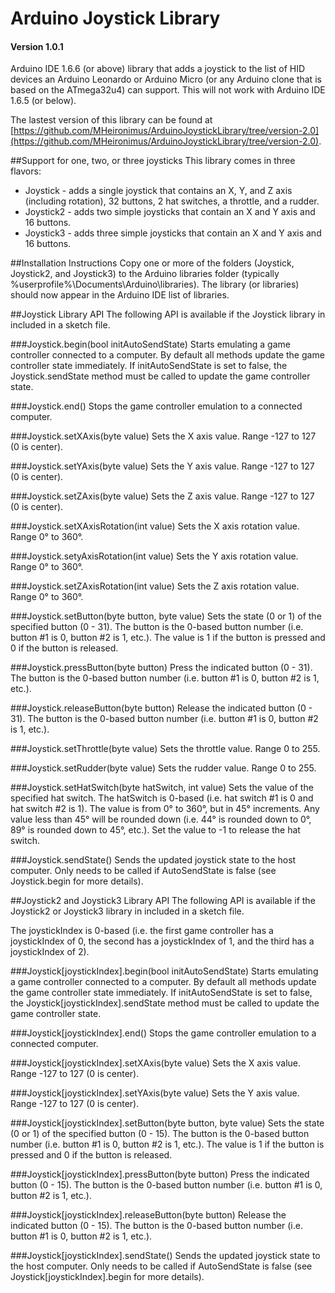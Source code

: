 # Arduino Joystick Library
#### Version 1.0.1

Arduino IDE 1.6.6 (or above) library that adds a joystick to the list of HID devices an Arduino Leonardo or Arduino Micro (or any Arduino clone that is based on the ATmega32u4) can support. This will not work with Arduino IDE 1.6.5 (or below).

The lastest version of this library can be found at [https://github.com/MHeironimus/ArduinoJoystickLibrary/tree/version-2.0](https://github.com/MHeironimus/ArduinoJoystickLibrary/tree/version-2.0).

##Support for one, two, or three joysticks
This library comes in three flavors:
- Joystick - adds a single joystick that contains an X, Y, and Z axis (including rotation), 32 buttons, 2 hat switches, a throttle, and a rudder.
- Joystick2 - adds two simple joysticks that contain an X and Y axis and 16 buttons.
- Joystick3 - adds three simple joysticks that contain an X and Y axis and 16 buttons.

##Installation Instructions
Copy one or more of the folders (Joystick, Joystick2, and Joystick3) to the Arduino libraries folder (typically %userprofile%\Documents\Arduino\libraries). The library (or libraries) should now appear in the Arduino IDE list of libraries.

##Joystick Library API
The following API is available if the Joystick library in included in a sketch file.

###Joystick.begin(bool initAutoSendState)
Starts emulating a game controller connected to a computer. By default all methods update the game controller state immediately. If initAutoSendState is set to false, the Joystick.sendState method must be called to update the game controller state.

###Joystick.end()
Stops the game controller emulation to a connected computer.

###Joystick.setXAxis(byte value)
Sets the X axis value. Range -127 to 127 (0 is center).

###Joystick.setYAxis(byte value)
Sets the Y axis value. Range -127 to 127 (0 is center).

###Joystick.setZAxis(byte value)
Sets the Z axis value. Range -127 to 127 (0 is center).

###Joystick.setXAxisRotation(int value)
Sets the X axis rotation value. Range 0° to 360°.

###Joystick.setyAxisRotation(int value)
Sets the Y axis rotation value. Range 0° to 360°.

###Joystick.setZAxisRotation(int value)
Sets the Z axis rotation value. Range 0° to 360°.

###Joystick.setButton(byte button, byte value)
Sets the state (0 or 1) of the specified button (0 - 31). The button is the 0-based button number (i.e. button #1 is 0, button #2 is 1, etc.). The value is 1 if the button is pressed and 0 if the button is released.

###Joystick.pressButton(byte button)
Press the indicated button (0 - 31). The button is the 0-based button number (i.e. button #1 is 0, button #2 is 1, etc.).

###Joystick.releaseButton(byte button)
Release the indicated button (0 - 31). The button is the 0-based button number (i.e. button #1 is 0, button #2 is 1, etc.).

###Joystick.setThrottle(byte value)
Sets the throttle value. Range 0 to 255.

###Joystick.setRudder(byte value)
Sets the rudder value. Range 0 to 255.

###Joystick.setHatSwitch(byte hatSwitch, int value)
Sets the value of the specified hat switch. The hatSwitch is 0-based (i.e. hat switch #1 is 0 and hat switch #2 is 1). The value is from 0° to 360°, but in 45° increments. Any value less than 45° will be rounded down (i.e. 44° is rounded down to 0°, 89° is rounded down to 45°, etc.). Set the value to -1 to release the hat switch.

###Joystick.sendState()
Sends the updated joystick state to the host computer. Only needs to be called if AutoSendState is false (see Joystick.begin for more details).

##Joystick2 and Joystick3 Library API
The following API is available if the Joystick2 or Joystick3 library in included in a sketch file.

The joystickIndex is 0-based (i.e. the first game controller has a joystickIndex of 0, the second has a joystickIndex of 1, and the third has a joystickIndex of 2).

###Joystick[joystickIndex].begin(bool initAutoSendState)
Starts emulating a game controller connected to a computer. By default all methods update the game controller state immediately. If initAutoSendState is set to false, the Joystick[joystickIndex].sendState method must be called to update the game controller state.

###Joystick[joystickIndex].end()
Stops the game controller emulation to a connected computer.

###Joystick[joystickIndex].setXAxis(byte value)
Sets the X axis value. Range -127 to 127 (0 is center).

###Joystick[joystickIndex].setYAxis(byte value)
Sets the Y axis value. Range -127 to 127 (0 is center).

###Joystick[joystickIndex].setButton(byte button, byte value)
Sets the state (0 or 1) of the specified button (0 - 15). The button is the 0-based button number (i.e. button #1 is 0, button #2 is 1, etc.). The value is 1 if the button is pressed and 0 if the button is released.

###Joystick[joystickIndex].pressButton(byte button)
Press the indicated button (0 - 15). The button is the 0-based button number (i.e. button #1 is 0, button #2 is 1, etc.).

###Joystick[joystickIndex].releaseButton(byte button)
Release the indicated button (0 - 15). The button is the 0-based button number (i.e. button #1 is 0, button #2 is 1, etc.).

###Joystick[joystickIndex].sendState()
Sends the updated joystick state to the host computer. Only needs to be called if AutoSendState is false (see Joystick[joystickIndex].begin for more details).
